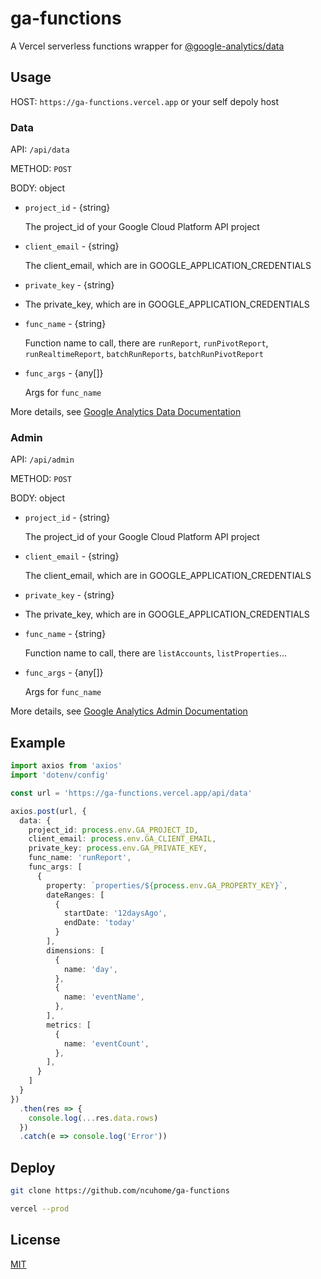 # ga-functions

A Vercel serverless functions wrapper for [@google-analytics/data](https://github.com/googleapis/nodejs-analytics-data)

## Usage

HOST: `https://ga-functions.vercel.app` or your self depoly host

### Data

API: `/api/data`

METHOD: `POST`

BODY: object

- `project_id` - {string}

  The project_id of your Google Cloud Platform API project

- `client_email` - {string}

  The client_email, which are in GOOGLE_APPLICATION_CREDENTIALS

- `private_key` - {string}
-
  The private_key, which are in GOOGLE_APPLICATION_CREDENTIALS

- `func_name` - {string}

  Function name to call, there are `runReport`, `runPivotReport`, `runRealtimeReport`, `batchRunReports`, `batchRunPivotReport`

- `func_args` - {any[]}

  Args for `func_name`

More details, see [Google Analytics Data Documentation](https://developers.google.com/analytics/devguides/reporting/data/v1/quickstart-client-libraries)

### Admin

API: `/api/admin`

METHOD: `POST`

BODY: object

- `project_id` - {string}

  The project_id of your Google Cloud Platform API project

- `client_email` - {string}

  The client_email, which are in GOOGLE_APPLICATION_CREDENTIALS

- `private_key` - {string}
-
  The private_key, which are in GOOGLE_APPLICATION_CREDENTIALS

- `func_name` - {string}

  Function name to call, there are `listAccounts`, `listProperties`...

- `func_args` - {any[]}

  Args for `func_name`

More details, see [Google Analytics Admin Documentation](https://developers.google.com/analytics/devguides/config/admin/v1)

## Example

```ts
import axios from 'axios'
import 'dotenv/config'

const url = 'https://ga-functions.vercel.app/api/data'

axios.post(url, {
  data: {
    project_id: process.env.GA_PROJECT_ID,
    client_email: process.env.GA_CLIENT_EMAIL,
    private_key: process.env.GA_PRIVATE_KEY,
    func_name: 'runReport',
    func_args: [
      {
        property: `properties/${process.env.GA_PROPERTY_KEY}`,
        dateRanges: [
          {
            startDate: '12daysAgo',
            endDate: 'today'
          }
        ],
        dimensions: [
          {
            name: 'day',
          },
          {
            name: 'eventName',
          },
        ],
        metrics: [
          {
            name: 'eventCount',
          },
        ],
      }
    ]
  }
})
  .then(res => {
    console.log(...res.data.rows)
  })
  .catch(e => console.log('Error'))
```

## Deploy

```sh
git clone https://github.com/ncuhome/ga-functions
```

```sh
vercel --prod
```

## License

[MIT](LICENSE)
